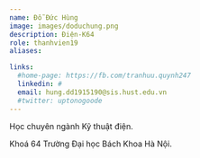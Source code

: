 ```yaml
---
name: Đỗ Đức Hùng
image: images/doduchung.png
description: Điện-K64
role: thanhvien19
aliases:

links:
  #home-page: https://fb.com/tranhuu.quynh247
  linkedin: #
  email: hung.dd1915190@sis.hust.edu.vn
  #twitter: uptonogoode
---
```


Học chuyên ngành Kỹ thuật điện.

Khoá 64 Trường Đại học Bách Khoa Hà Nội.
